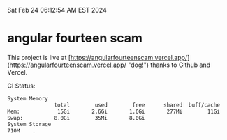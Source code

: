 Sat Feb 24 06:12:54 AM EST 2024

# angular fourteen scam


This project is live at [https://angularfourteenscam.vercel.app/](https://angularfourteenscam.vercel.app/ "dog!") thanks to Github and Vercel.

CI Status: 

```bash
System Memory
               total        used        free      shared  buff/cache   available
Mem:            15Gi       2.6Gi       1.6Gi       277Mi        11Gi        12Gi
Swap:          8.0Gi        35Mi       8.0Gi
System Storage
710M	.
```
